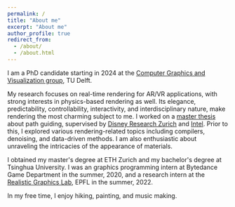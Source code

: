 ```yaml
---
permalink: /
title: "About me"
excerpt: "About me"
author_profile: true
redirect_from: 
  - /about/
  - /about.html
---
```


I am a PhD candidate starting in 2024 at the [Computer Graphics and Visualization group](https://www.tudelft.nl/ewi/over-de-faculteit/afdelingen/intelligent-systems/computer-graphics-and-visualization), TU Delft.

My research focuses on real-time rendering for AR/VR applications, with strong interests in physics-based rendering as well. Its elegance, predictability, controllability, interactivity, and interdisciplinary nature, make rendering the most charming subject to me. I worked on a [master thesis](/publication/2024-07-01-spatial) about path guiding, supervised by [Disney Research Zurich](https://studios.disneyresearch.com/) and [Intel](https://www.intel.com/content/www/us/en/research/overview.html). Prior to this, I explored various rendering-related topics including compilers, denoising, and data-driven methods. I am also enthusiastic about unraveling the intricacies of the appearance of materials.

I obtained my master's degree at ETH Zurich and my bachelor's degree at Tsinghua University. I was an graphics programming intern at Bytedance Game Department in the summer, 2020, and a research intern at the [Realistic Graphics Lab](https://rgl.epfl.ch/), EPFL in the summer, 2022.

In my free time, I enjoy hiking, painting, and music making.
